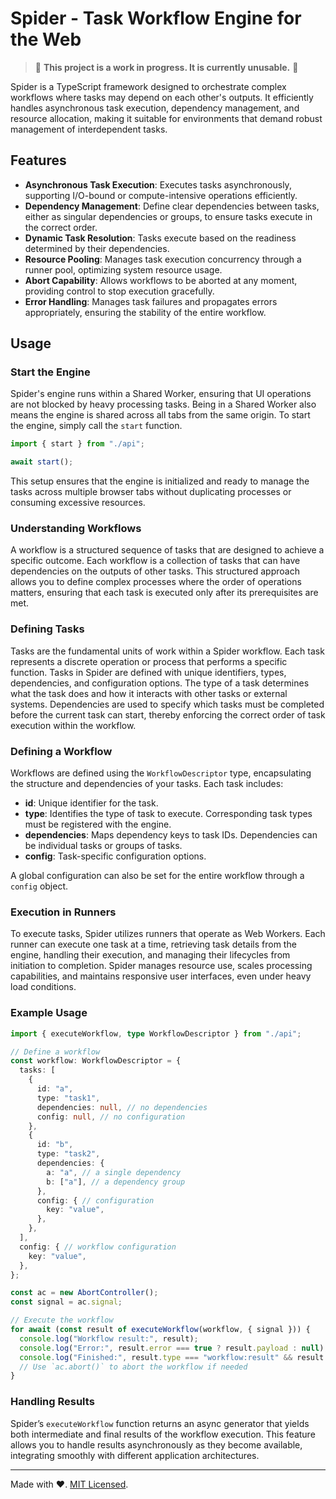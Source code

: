 # Spider - Task Workflow Engine for the Web

> 🚧 **This project is a work in progress. It is currently unusable.** 🚧

Spider is a TypeScript framework designed to orchestrate complex workflows where
tasks may depend on each other's outputs. It efficiently handles asynchronous
task execution, dependency management, and resource allocation, making it
suitable for environments that demand robust management of interdependent tasks.

## Features

- **Asynchronous Task Execution**: Executes tasks asynchronously, supporting
  I/O-bound or compute-intensive operations efficiently.
- **Dependency Management**: Define clear dependencies between tasks, either as
  singular dependencies or groups, to ensure tasks execute in the correct order.
- **Dynamic Task Resolution**: Tasks execute based on the readiness determined
  by their dependencies.
- **Resource Pooling**: Manages task execution concurrency through a runner
  pool, optimizing system resource usage.
- **Abort Capability**: Allows workflows to be aborted at any moment, providing
  control to stop execution gracefully.
- **Error Handling**: Manages task failures and propagates errors appropriately,
  ensuring the stability of the entire workflow.

## Usage

### Start the Engine

Spider's engine runs within a Shared Worker, ensuring that UI operations are not
blocked by heavy processing tasks. Being in a Shared Worker also means the
engine is shared across all tabs from the same origin. To start the engine,
simply call the `start` function.

```ts
import { start } from "./api";

await start();
```

This setup ensures that the engine is initialized and ready to manage the tasks
across multiple browser tabs without duplicating processes or consuming
excessive resources.

### Understanding Workflows

A workflow is a structured sequence of tasks that are designed to achieve a
specific outcome. Each workflow is a collection of tasks that can have
dependencies on the outputs of other tasks. This structured approach allows you
to define complex processes where the order of operations matters, ensuring that
each task is executed only after its prerequisites are met.

### Defining Tasks

Tasks are the fundamental units of work within a Spider workflow. Each task
represents a discrete operation or process that performs a specific function.
Tasks in Spider are defined with unique identifiers, types, dependencies, and
configuration options. The type of a task determines what the task does and how
it interacts with other tasks or external systems. Dependencies are used to
specify which tasks must be completed before the current task can start, thereby
enforcing the correct order of task execution within the workflow.

### Defining a Workflow

Workflows are defined using the `WorkflowDescriptor` type, encapsulating the
structure and dependencies of your tasks. Each task includes:

- **id**: Unique identifier for the task.
- **type**: Identifies the type of task to execute. Corresponding task types
  must be registered with the engine.
- **dependencies**: Maps dependency keys to task IDs. Dependencies can be
  individual tasks or groups of tasks.
- **config**: Task-specific configuration options.

A global configuration can also be set for the entire workflow through a
`config` object.

### Execution in Runners

To execute tasks, Spider utilizes runners that operate as Web Workers. Each
runner can execute one task at a time, retrieving task details from the engine,
handling their execution, and managing their lifecycles from initiation to
completion. Spider manages resource use, scales processing capabilities, and
maintains responsive user interfaces, even under heavy load conditions.

### Example Usage

```typescript
import { executeWorkflow, type WorkflowDescriptor } from "./api";

// Define a workflow
const workflow: WorkflowDescriptor = {
  tasks: [
    {
      id: "a",
      type: "task1",
      dependencies: null, // no dependencies
      config: null, // no configuration
    },
    {
      id: "b",
      type: "task2",
      dependencies: {
        a: "a", // a single dependency
        b: ["a"], // a dependency group
      },
      config: { // configuration
        key: "value",
      },
    },
  ],
  config: { // workflow configuration
    key: "value",
  },
};

const ac = new AbortController();
const signal = ac.signal;

// Execute the workflow
for await (const result of executeWorkflow(workflow, { signal })) {
  console.log("Workflow result:", result);
  console.log("Error:", result.error === true ? result.payload : null);
  console.log("Finished:", result.type === "workflow:result" && result.finish);
  // Use `ac.abort()` to abort the workflow if needed
}
```

### Handling Results

Spider’s `executeWorkflow` function returns an async generator that yields both
intermediate and final results of the workflow execution. This feature allows
you to handle results asynchronously as they become available, integrating
smoothly with different application architectures.

---

Made with ❤️. [MIT Licensed](LICENSE).
